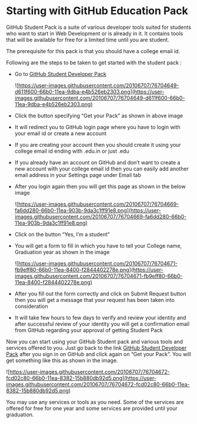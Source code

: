 # Starting with GitHub Education Pack


GitHub Student Pack is a suite of various developer tools suited for students who want to start in Web Development or is already in it. It contains tools that will be available for free for a limited time until you are student.

The prerequisite for this pack is that you should have a college email id.

Following are the steps to be taken to get started with the student pack :

- Go to [GitHub Student Developer Pack](https://education.github.com/pack)

    ![https://user-images.githubusercontent.com/20106707/76704649-d611f600-66b0-11ea-9dba-e4b526eb2303.png](https://user-images.githubusercontent.com/20106707/76704649-d611f600-66b0-11ea-9dba-e4b526eb2303.png)

- Click the button specifying “Get your Pack” as shown in above image
- It will redirect you to GitHub login page where you have to login with your email id or create a new account
- If you are creating your account then you should create it using your college email id ending with .edu.in or just .edu
- If you already have an account on GitHub and don’t want to create a new account with your college email id then you can easily add another email address in your Settings page under Email tab
- After you login again then you will get this page as shown in the below image

    ![https://user-images.githubusercontent.com/20106707/76704669-fa6dd280-66b0-11ea-903b-9da3c1ff91e8.png](https://user-images.githubusercontent.com/20106707/76704669-fa6dd280-66b0-11ea-903b-9da3c1ff91e8.png)

- Click on the button “Yes, I’m a student”
- You will get a form to fill in which you have to tell your College name, Graduation year as shown in the image

    ![https://user-images.githubusercontent.com/20106707/76704671-fb9eff80-66b0-11ea-8400-f2844402278e.png](https://user-images.githubusercontent.com/20106707/76704671-fb9eff80-66b0-11ea-8400-f2844402278e.png)

- After you fill out the form correctly and click on Submit Request button then you will get a message that your request has been taken into consideration
- It will take few hours to few days to verify and review your identity and after successful review of your identity you will get a confirmation email from GitHub regarding your approval of getting Student Pack

Now you can start using your GitHub Student pack and various tools and services offered to you. Just go back to the link [GitHub Student Developer Pack](https://education.github.com/pack) after you sign in on GitHub and click again on “Get your Pack”. You will get something like this as shown in the image.

![https://user-images.githubusercontent.com/20106707/76704672-fcd02c80-66b0-11ea-8382-15b880db92d5.png](https://user-images.githubusercontent.com/20106707/76704672-fcd02c80-66b0-11ea-8382-15b880db92d5.png)

You may use any services or tools as you need. Some of the services are offered for free for one year and some services are provided until your graduation.